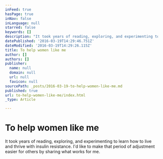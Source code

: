 ```yaml
---
inFeed: true
hasPage: true
inNav: false
inLanguage: null
starred: false
keywords: []
description: "It took years of reading, exploring, and experimenting to learn how to live and thrive with insulin resistance. I'd like to make that period of adjustment easier for others by sharing what works for me. That really is all. :)"
datePublished: '2016-03-19T14:29:46.751Z'
dateModified: '2016-03-19T14:29:26.115Z'
title: To help women like me
author: []
authors: []
publisher:
  name: null
  domain: null
  url: null
  favicon: null
sourcePath: _posts/2016-03-19-to-help-women-like-me.md
published: true
url: to-help-women-like-me/index.html
_type: Article

---
```

# To help women like me

It took years of reading, exploring, and experimenting to learn how to live and thrive with insulin resistance. I'd like to make that period of adjustment easier for others by sharing what works for me.